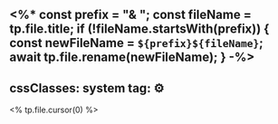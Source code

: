 <%*
    const prefix = "& ";
    const fileName = tp.file.title;
    if (!fileName.startsWith(prefix)) {
        const newFileName = `${prefix}${fileName}`;
        await tp.file.rename(newFileName);
    }
-%>
---
cssClasses: system
tag: ⚙️
---

<% tp.file.cursor(0) %>